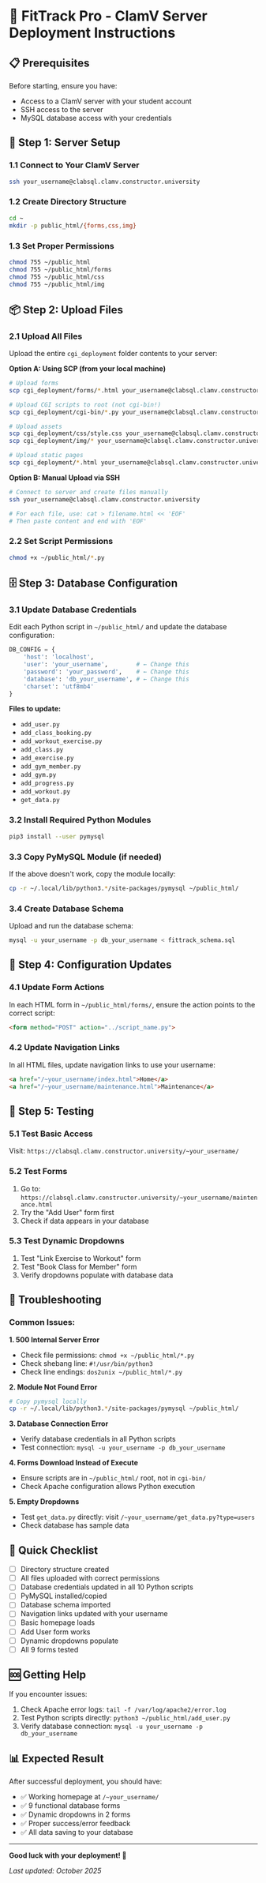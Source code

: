 # 🚀 FitTrack Pro - ClamV Server Deployment Instructions

## 📋 Prerequisites

Before starting, ensure you have:
- Access to a ClamV server with your student account
- SSH access to the server
- MySQL database access with your credentials

## 🔧 Step 1: Server Setup

### 1.1 Connect to Your ClamV Server
```bash
ssh your_username@clabsql.clamv.constructor.university
```

### 1.2 Create Directory Structure
```bash
cd ~
mkdir -p public_html/{forms,css,img}
```

### 1.3 Set Proper Permissions
```bash
chmod 755 ~/public_html
chmod 755 ~/public_html/forms
chmod 755 ~/public_html/css
chmod 755 ~/public_html/img
```

## 📦 Step 2: Upload Files

### 2.1 Upload All Files
Upload the entire `cgi_deployment` folder contents to your server:

**Option A: Using SCP (from your local machine)**
```bash
# Upload forms
scp cgi_deployment/forms/*.html your_username@clabsql.clamv.constructor.university:~/public_html/forms/

# Upload CGI scripts to root (not cgi-bin!)
scp cgi_deployment/cgi-bin/*.py your_username@clabsql.clamv.constructor.university:~/public_html/

# Upload assets
scp cgi_deployment/css/style.css your_username@clabsql.clamv.constructor.university:~/public_html/css/
scp cgi_deployment/img/* your_username@clabsql.clamv.constructor.university:~/public_html/img/

# Upload static pages
scp cgi_deployment/*.html your_username@clabsql.clamv.constructor.university:~/public_html/
```

**Option B: Manual Upload via SSH**
```bash
# Connect to server and create files manually
ssh your_username@clabsql.clamv.constructor.university

# For each file, use: cat > filename.html << 'EOF'
# Then paste content and end with 'EOF'
```

### 2.2 Set Script Permissions
```bash
chmod +x ~/public_html/*.py
```

## 🗄️ Step 3: Database Configuration

### 3.1 Update Database Credentials
Edit each Python script in `~/public_html/` and update the database configuration:

```python
DB_CONFIG = {
    'host': 'localhost',
    'user': 'your_username',        # ← Change this
    'password': 'your_password',    # ← Change this
    'database': 'db_your_username', # ← Change this
    'charset': 'utf8mb4'
}
```

**Files to update:**
- `add_user.py`
- `add_class_booking.py`
- `add_workout_exercise.py`
- `add_class.py`
- `add_exercise.py`
- `add_gym_member.py`
- `add_gym.py`
- `add_progress.py`
- `add_workout.py`
- `get_data.py`

### 3.2 Install Required Python Modules
```bash
pip3 install --user pymysql
```

### 3.3 Copy PyMySQL Module (if needed)
If the above doesn't work, copy the module locally:
```bash
cp -r ~/.local/lib/python3.*/site-packages/pymysql ~/public_html/
```

### 3.4 Create Database Schema
Upload and run the database schema:
```bash
mysql -u your_username -p db_your_username < fittrack_schema.sql
```

## 🔧 Step 4: Configuration Updates

### 4.1 Update Form Actions
In each HTML form in `~/public_html/forms/`, ensure the action points to the correct script:
```html
<form method="POST" action="../script_name.py">
```

### 4.2 Update Navigation Links
In all HTML files, update navigation links to use your username:
```html
<a href="/~your_username/index.html">Home</a>
<a href="/~your_username/maintenance.html">Maintenance</a>
```

## 🧪 Step 5: Testing

### 5.1 Test Basic Access
Visit: `https://clabsql.clamv.constructor.university/~your_username/`

### 5.2 Test Forms
1. Go to: `https://clabsql.clamv.constructor.university/~your_username/maintenance.html`
2. Try the "Add User" form first
3. Check if data appears in your database

### 5.3 Test Dynamic Dropdowns
1. Test "Link Exercise to Workout" form
2. Test "Book Class for Member" form
3. Verify dropdowns populate with database data

## 🐛 Troubleshooting

### Common Issues:

**1. 500 Internal Server Error**
- Check file permissions: `chmod +x ~/public_html/*.py`
- Check shebang line: `#!/usr/bin/python3`
- Check line endings: `dos2unix ~/public_html/*.py`

**2. Module Not Found Error**
```bash
# Copy pymysql locally
cp -r ~/.local/lib/python3.*/site-packages/pymysql ~/public_html/
```

**3. Database Connection Error**
- Verify database credentials in all Python scripts
- Test connection: `mysql -u your_username -p db_your_username`

**4. Forms Download Instead of Execute**
- Ensure scripts are in `~/public_html/` root, not in `cgi-bin/`
- Check Apache configuration allows Python execution

**5. Empty Dropdowns**
- Test `get_data.py` directly: visit `/~your_username/get_data.py?type=users`
- Check database has sample data

## 📝 Quick Checklist

- [ ] Directory structure created
- [ ] All files uploaded with correct permissions
- [ ] Database credentials updated in all 10 Python scripts
- [ ] PyMySQL installed/copied
- [ ] Database schema imported
- [ ] Navigation links updated with your username
- [ ] Basic homepage loads
- [ ] Add User form works
- [ ] Dynamic dropdowns populate
- [ ] All 9 forms tested

## 🆘 Getting Help

If you encounter issues:
1. Check Apache error logs: `tail -f /var/log/apache2/error.log`
2. Test Python scripts directly: `python3 ~/public_html/add_user.py`
3. Verify database connection: `mysql -u your_username -p db_your_username`

## 📊 Expected Result

After successful deployment, you should have:
- ✅ Working homepage at `/~your_username/`
- ✅ 9 functional database forms
- ✅ Dynamic dropdowns in 2 forms
- ✅ Proper success/error feedback
- ✅ All data saving to your database

---

**Good luck with your deployment! 🎉**

*Last updated: October 2025*
